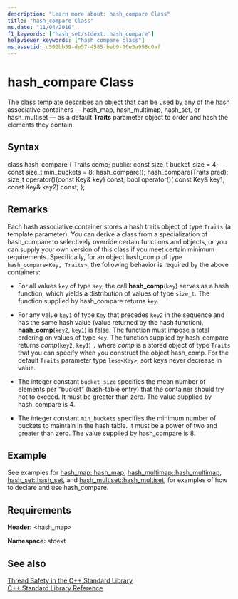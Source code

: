```yaml
---
description: "Learn more about: hash_compare Class"
title: "hash_compare Class"
ms.date: "11/04/2016"
f1_keywords: ["hash_set/stdext::hash_compare"]
helpviewer_keywords: ["hash_compare class"]
ms.assetid: d502bb59-de57-4585-beb9-00e3a998c0af
---
```

# hash_compare Class

The class template describes an object that can be used by any of the hash associative containers — hash_map, hash_multimap, hash_set, or hash_multiset — as a default **Traits** parameter object to order and hash the elements they contain.

## Syntax

class hash_compare
   {
   Traits comp;
   public:
   const size_t bucket_size = 4;
   const size_t min_buckets = 8;
   hash_compare();
   hash_compare(Traits pred);
   size_t operator()(const Key& key) const;
   bool operator()(
   const Key& key1,
   const Key& key2) const;
   };

## Remarks

Each hash associative container stores a hash traits object of type `Traits` (a template parameter). You can derive a class from a specialization of hash_compare to selectively override certain functions and objects, or you can supply your own version of this class if you meet certain minimum requirements. Specifically, for an object hash_comp of type `hash_compare<Key, Traits>`, the following behavior is required by the above containers:

- For all values `key` of type `Key`, the call **hash_comp**(`key`) serves as a hash function, which yields a distribution of values of type `size_t`. The function supplied by hash_compare returns `key`.

- For any value `key1` of type `Key` that precedes `key2` in the sequence and has the same hash value (value returned by the hash function), **hash_comp**(`key2`, `key1`) is false. The function must impose a total ordering on values of type `Key`. The function supplied by hash_compare returns *comp*(`key2`, `key1`) `,` where *comp* is a stored object of type `Traits` that you can specify when you construct the object hash_comp. For the default `Traits` parameter type `less<Key>`, sort keys never decrease in value.

- The integer constant `bucket_size` specifies the mean number of elements per "bucket" (hash-table entry) that the container should try not to exceed. It must be greater than zero. The value supplied by hash_compare is 4.

- The integer constant `min_buckets` specifies the minimum number of buckets to maintain in the hash table. It must be a power of two and greater than zero. The value supplied by hash_compare is 8.

## Example

See examples for [hash_map::hash_map](../standard-library/hash-map-class.md#hash_map), [hash_multimap::hash_multimap](../standard-library/hash-multimap-class.md#hash_multimap), [hash_set::hash_set](../standard-library/hash-set-class.md#hash_set), and [hash_multiset::hash_multiset](../standard-library/hash-multiset-class.md#hash_multiset), for examples of how to declare and use hash_compare.

## Requirements

**Header:** \<hash_map>

**Namespace:** stdext

## See also

[Thread Safety in the C++ Standard Library](../standard-library/thread-safety-in-the-cpp-standard-library.md)\
[C++ Standard Library Reference](../standard-library/cpp-standard-library-reference.md)
